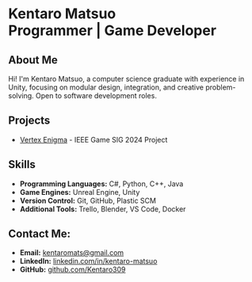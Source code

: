 <h1>Kentaro Matsuo <br/><span>Programmer | Game Developer</span></h1>

<h2>About Me</h2>
<p>
Hi! I'm Kentaro Matsuo, a computer science graduate with experience in Unity, focusing on modular design, integration, and creative problem-solving. Open to software development roles.
</p>

<h2>Projects</h2>
<ul>
    <li><a href="VertexEnigma-Unity">Vertex Enigma</a> - IEEE Game SIG 2024 Project</li>
  </ul>


<h2>Skills</h2>
<ul>
  <li><b>Programming Languages:</b> C#, Python, C++, Java</li>
  <li><b>Game Engines:</b> Unreal Engine, Unity</li>
  <li><b>Version Control:</b> Git, GitHub, Plastic SCM</li>
  <li><b>Additional Tools:</b> Trello, Blender, VS Code, Docker</li>
</ul>

<h2>Contact Me:</h2>
<ul>
  <li><b>Email:</b> <a href="mailto:kentaromats@gmail.com">kentaromats@gmail.com</a></li>
  <li><b>LinkedIn:</b> <a href="https://www.linkedin.com/in/kentaro-matsuo-5b9345223/" target="_blank">linkedin.com/in/kentaro-matsuo</a></li>
  <li><b>GitHub:</b> <a href="https://github.com/Kentaro309" target="_blank">github.com/Kentaro309</a></li>
</ul>
